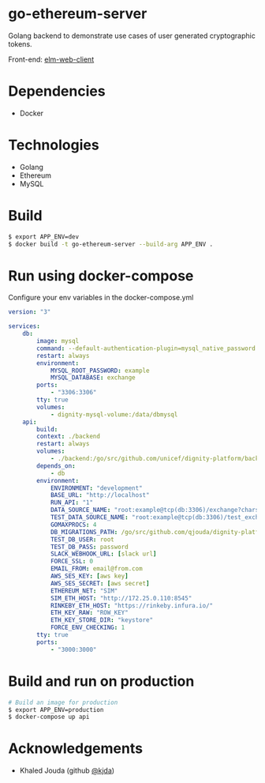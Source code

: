 # go-ethereum-server
Golang backend to demonstrate use cases of user generated cryptographic tokens.

Front-end: [elm-web-client](https://github.com/unicef/elm-web-client)

# Dependencies
- Docker

# Technologies
- Golang
- Ethereum
- MySQL

# Build
```bash
$ export APP_ENV=dev
$ docker build -t go-ethereum-server --build-arg APP_ENV .
```

# Run using docker-compose
Configure your env variables in the docker-compose.yml

```yml
version: "3"

services:
    db:
        image: mysql
        command: --default-authentication-plugin=mysql_native_password
        restart: always
        environment:
            MYSQL_ROOT_PASSWORD: example
            MYSQL_DATABASE: exchange
        ports:
            - "3306:3306"
        tty: true
        volumes:
            - dignity-mysql-volume:/data/dbmysql
    api:
        build:
        context: ./backend
        restart: always
        volumes:
            - ./backend:/go/src/github.com/unicef/dignity-platform/backend
        depends_on:
            - db
        environment:
            ENVIRONMENT: "development"
            BASE_URL: "http://localhost"
            RUN_API: "1"
            DATA_SOURCE_NAME: "root:example@tcp(db:3306)/exchange?charset=utf8mb4,utf8&parseTime=true"
            TEST_DATA_SOURCE_NAME: "root:example@tcp(db:3306)/test_exchange?charset=utf8mb4,utf8&parseTime=true"
            GOMAXPROCS: 4
            DB_MIGRATIONS_PATH: /go/src/github.com/qjouda/dignity-platform/backend/db_migrations
            TEST_DB_USER: root
            TEST_DB_PASS: password
            SLACK_WEBHOOK_URL: [slack url]
            FORCE_SSL: 0
            EMAIL_FROM: email@from.com
            AWS_SES_KEY: [aws key]
            AWS_SES_SECRET: [aws secret]
            ETHEREUM_NET: "SIM"
            SIM_ETH_HOST: "http://172.25.0.110:8545"
            RINKEBY_ETH_HOST: "https://rinkeby.infura.io/"
            ETH_KEY_RAW: "ROW_KEY"
            ETH_KEY_STORE_DIR: "keystore"
            FORCE_ENV_CHECKING: 1
        tty: true
        ports:
            - "3000:3000"
```

# Build and run on production
```bash
# Build an image for production
$ export APP_ENV=production
$ docker-compose up api
```


# Acknowledgements
- Khaled Jouda (github [@kjda](https://github.com/kjda))
